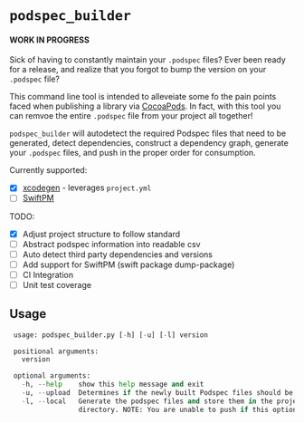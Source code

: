 # `podspec_builder`
#### WORK IN PROGRESS

Sick of having to constantly maintain your `.podspec` files? Ever been ready for a release, and realize that you forgot to bump the version on your `.podspec` file? 

This command line tool is intended to alleveiate some fo the pain points faced when publishing a library via [CocoaPods](https://cocoapods.org). In fact, with this tool you can remvoe the entire `.podspec` file from your project all together!

`podspec_builder` will autodetect the required Podspec files that need to be generated, detect dependencies, construct a dependency graph, generate your `.podspec` files, and push in the proper order for consumption.

Currently supported:
- [x] [xcodegen](https://github.com/yonaskolb/XcodeGen) - leverages `project.yml`
- [ ] [SwiftPM](https://github.com/apple/swift-package-manager)

TODO:
- [x] Adjust project structure to follow standard
- [ ] Abstract podspec information into readable csv
- [ ] Auto detect third party dependencies and versions
- [ ] Add support for SwiftPM (swift package dump-package)
- [ ] CI Integration
- [ ] Unit test coverage

## Usage
```python
 usage: podspec_builder.py [-h] [-u] [-l] version

 positional arguments:
   version

 optional arguments:
   -h, --help    show this help message and exit
   -u, --upload  Determines if the newly built Podspec files should be pushed.
   -l, --local   Generate the podspec files and store them in the project
                 directory. NOTE: You are unable to push if this option is set.
```